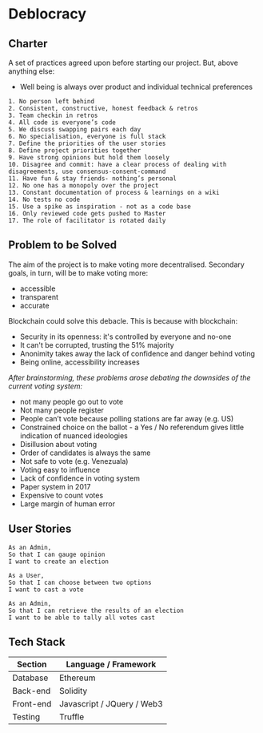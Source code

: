 Deblocracy
==========

## Charter

A set of practices agreed upon before starting our project. But, above anything else:
- Well being is always over product and individual technical preferences

```
1. No person left behind 
2. Consistent, constructive, honest feedback & retros 
3. Team checkin in retros 
4. All code is everyone’s code 
5. We discuss swapping pairs each day 
6. No specialisation, everyone is full stack 
7. Define the priorities of the user stories 
8. Define project priorities together 
9. Have strong opinions but hold them loosely 
10. Disagree and commit: have a clear process of dealing with disagreements, use consensus-consent-command
11. Have fun & stay friends- nothing’s personal 
12. No one has a monopoly over the project 
13. Constant documentation of process & learnings on a wiki
14. No tests no code 
15. Use a spike as inspiration - not as a code base 
16. Only reviewed code gets pushed to Master
17. The role of facilitator is rotated daily
```

## Problem to be Solved
The aim of the project is to make voting more decentralised. Secondary goals, in turn, will be to make voting more: 
- accessible 
- transparent 
- accurate

Blockchain could solve this debacle. This is because with blockchain:
- Security in its openness: it's controlled by everyone and no-one
- It can't be corrupted, trusting the 51% majority
- Anonimity takes away the lack of confidence and danger behind voting
- Being online, accessibility increases

*After brainstorming, these problems arose debating the downsides of the current voting system:*
* not many people go out to vote 
* Not many people register 
* People can’t vote because polling stations are far away (e.g. US)
* Constrained choice on the ballot - a Yes / No referendum gives little indication of nuanced ideologies
* Disillusion about voting 
* Order of candidates is always the same 
* Not safe to vote (e.g. Venezuala)
* Voting easy to influence 
* Lack of confidence in voting system 
* Paper system in 2017 
* Expensive to count votes 
* Large margin of human error 

## User Stories
```
As an Admin,
So that I can gauge opinion
I want to create an election
```
```
As a User,
So that I can choose between two options 
I want to cast a vote 
```
```
As an Admin,
So that I can retrieve the results of an election 
I want to be able to tally all votes cast
```

## Tech Stack

Section | Language / Framework
------- | -------------------
Database | Ethereum
Back-end | Solidity
Front-end | Javascript / JQuery / Web3
Testing | Truffle
